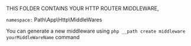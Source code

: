 THIS FOLDER CONTAINS YOUR HTTP ROUTER MIDDLEWARE,

`namespace:` Path\App\Http\MiddleWares

You can generate a new middleware using `php __path create middleware yourMiddleWareName` command
